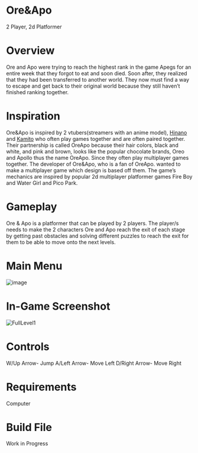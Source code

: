 # Ore&Apo
 2 Player, 2d Platformer

# Overview
 Ore and Apo were trying to reach the highest rank in the game Apegs for an entire week that they forgot to eat and soon died. Soon after, they realized that they had been transferred to another world. They now must find a way to escape and get back to their original world because they still haven’t finished ranking together.

# Inspiration
 Ore&Apo is inspired by 2 vtubers(streamers with an anime model), [Hinano](https://www.youtube.com/@hinanotachiba7) and [Kamito](https://www.youtube.com/@-kamitochannel-2486) who often play games together and are often paired together. Their partnership is called OreApo because their hair colors, black and white, and pink and brown, looks like the popular chocolate brands, Oreo and Apollo thus the name OreApo. Since they often play multiplayer games together. The developer of Ore&Apo, who is a fan of OreApo. wanted to make a multiplayer game which design is based off them. The game’s mechanics are inspired by popular 2d multiplayer platformer games Fire Boy and Water Girl and Pico Park.

# Gameplay
 Ore & Apo is a platformer that can be played by 2 players. The player/s needs to make the 2 characters Ore and Apo reach the exit of each stage by getting past obstacles and solving different puzzles to reach the exit for them to be able to move onto the next levels.

# Main Menu
![image](https://github.com/LivingFlame44/Ore-and-Apo/assets/151269910/b3f31690-2af1-44df-9624-a32cc2295a23)


# In-Game Screenshot
![FullLevel1](https://github.com/LivingFlame44/Ore-and-Apo/assets/151269910/179c7e4c-54cf-496a-a618-cff99b85e834)

# Controls
W/Up Arrow- Jump
A/Left Arrow- Move Left
D/Right Arrow- Move Right

# Requirements
Computer

# Build File
Work in Progress
